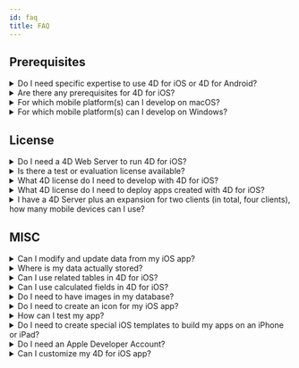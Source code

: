 ```yaml
---
id: faq
title: FAQ
---
```


## Prerequisites 



<details><summary style= {{ fontWeight: "bold", marginBottom: "20px" }}>Do I need specific expertise to use 4D for iOS or 4D for Android?</summary>


No. With 4D for iOS and 4D for Android, you can easily create mobile projects directly from 4D, without needing any prior expertise building native iOS or Android apps!

The mobile project editor has been designed so that you don't need any specific knowledge in mobile app developement. 

</details>



<details>
<summary style= {{ fontWeight: "bold" , marginBottom: "20px" }}>Are there any prerequisites for 4D for iOS?</summary>

### Version comparison table

| 4D | Swift | iOS | Xcode | macOS |
|---|---|---|---|---|
| 19  | 5.4| 14.6 | [12.5](https://developer.apple.com/services-account/download?path=/Developer_Tools/Xcode_12.5/Xcode_12.5.xip) | 11.0.1 |  
| 18R6  | 5.3.2| 14.4 | [12.4](https://developer.apple.com/services-account/download?path=/Developer_Tools/Xcode_12.4/Xcode_12.4.xip) | 10.15.4 |
| 18R5 & 18.3  | 5.3 | 14.2 | [12.2](https://developer.apple.com/services-account/download?path=/Developer_Tools/Xcode_12.2/Xcode_12.2.xip) | 10.15.4 |

| 4D | Android | Windows |
|---|---|---|
| 19  | [4.1.2](https://developer.android.com/studio/archive) | Windows 10 64-bit |

See the prerequisites list [here]```(requirements.html)```.

</details>

<details><summary style= {{ fontWeight: "bold" , marginBottom: "20px" }}>For which mobile platform(s) can I develop on macOS?</summary>

You can develop for both the iOS and Android mobile platforms.

</details>

<details><summary style= {{ fontWeight: "bold" , marginBottom: "20px" }}>For which mobile platform(s) can I develop on Windows?</summary>

You can only develop for the Android platform.

For the iOS platform, we need XCode to compile the final application and to run the Simulator.

</details>




## License 

<details><summary style= {{ fontWeight: "bold" , marginBottom: "20px" }}>Do I need a 4D Web Server to run 4D for iOS?</summary>

No. 4D for iOS is included in 4D Server v17 R2 and up.

</details>



<details>
<summary style= {{ fontWeight: "bold" , marginBottom: "20px" }}>Is there a test or evaluation license available?</summary>

If you already have a 4D Developer Pro or 4D Server license for 4D v17 R2 or newer, 4D for iOS is included.

If you're not a 4D Partner or don't participate in the 4D Maintenance program, you have to wait for 4D v18.

</details>


<details><summary style= {{ fontWeight: "bold" , marginBottom: "20px" }}>What 4D license do I need to develop with 4D for iOS?</summary>

You need a 4D Developer Pro v17 R2 or newer (macOS) license to develop 4D for iOS apps.

</details>


<details><summary style= {{ fontWeight: "bold" , marginBottom: "20px" }}>What 4D license do I need to deploy apps created with 4D for iOS?</summary>

You need a 4D Server (macOS or Windows) v17 R2 or newer license to deploy 4D for iOS apps.

There's no additional license needed. Your 4D for iOS apps will share the same licenses as those for 4D Remote (client).

Clients can connect on Macs, Windows PCs, or iPhones, as long as the total amount of concurrent users are covered by the 4D Server license.

</details>


<details><summary style= {{ fontWeight: "bold" , marginBottom: "20px" }}>I have a 4D Server plus an expansion for two clients (in total, four clients), how many mobile devices can I use?</summary>

You can use up to four mobile devices.

</details>


## MISC

<details><summary style= {{ fontWeight: "bold" , marginBottom: "20px" }}>Can I modify and update data from my iOS app?</summary>

Yes, of course.

</details>

<details><summary style= {{ fontWeight: "bold" , marginBottom: "20px" }}>Where is my data actually stored?</summary>

Your data is stored locally on your iOS device. This allows you to access your data in offline mode.

</details>


<details><summary style= {{ fontWeight: "bold" , marginBottom: "20px" }}>Can I use related tables in 4D for iOS?</summary>

We know that you use a lot related tables for your business applications and we're working on accessing related tables for a future 4D for iOS release. 

</details>


<details><summary style= {{ fontWeight: "bold" , marginBottom: "20px" }}>Can I use calculated fields in 4D for iOS?</summary>

You can create pre-calculated fields in 4D and publish them from the [Structure section]```(project-definition-structure.html)``` of the 4D for iOS project editor.

</details>


<details><summary style= {{ fontWeight: "bold" , marginBottom: "20px" }}>Do I need to have images in my database?</summary>

Images are not mandatory, but we highly recommend that you use images to offer the best user experience.

4D for iOS offers a variety of [list form]```(list-form-templates.html)``` and [detail form]```(detail-form-templates.html)``` templates. With or without images, with charts...

</details>

<details><summary style= {{ fontWeight: "bold" , marginBottom: "20px" }}>Do I need to create an icon for my iOS app?</summary>

It's highly recommended to have an icon for your 4D for iOS app. If you don't have one, the default icon (the 4D logo) will be displayed. 

If you already have an icon for your 4D Desktop application, you can drag and drop it directly into the icon area on the [General]```(general.html)``` section of the project editor.

</details>


<details><summary style= {{ fontWeight: "bold" , marginBottom: "20px" }}>How can I test my app?</summary>

4D for iOS allows you to test your apps in the [Simulator]```(simulator.html)```. To test your app on your iOS device you need to have a **paying Apple developer account** (install-device.html) (iPhone and iPad).

**Note:** to intall your app with a **free developer account**, you can open your generated iOS project and install your app using Xcode.

</details>


<details><summary style= {{ fontWeight: "bold" , marginBottom: "20px" }}>Do I need to create special iOS templates to build my apps on an iPhone or iPad?</summary>

All of templates available in 4D for iOS are optimized for the iPhone. They also work well on iPads.

</details>



<details><summary style= {{ fontWeight: "bold" , marginBottom: "20px" }}>Do I need an Apple Developer Account?</summary>

To test your app, you'll need to create at least a [free Apple Developer account]```(free-developer-account.html)```.

To deploy a 4D for iOS app, you'll need to enroll in the [Apple Developer Enterprise Program]```(register-apple-developer-enterprise-program.html)``` (for an in-house deployment) or in the [Apple Developer Program]```(register-apple-developer-program-organization.html)``` (for an App Store deployment).

</details>

<details><summary style= {{ fontWeight: "bold" , marginBottom: "20px" }}>Can I customize my 4D for iOS app?</summary>

4D for iOS generates a real Xcode project that you can [open and modify]```(open-xcode.html)``` according to your needs. 

</details>




